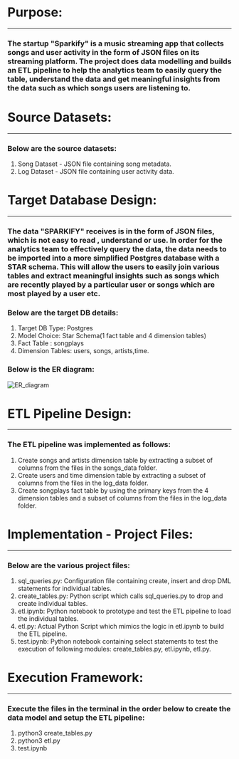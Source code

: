 # Purpose:
-----------
### The startup "Sparkify" is a music streaming app that collects songs and user activity in the form of JSON files on its streaming platform. The project does data modelling and builds an ETL pipeline to help the analytics team to easily query the table, understand the data and get meaningful insights from the data such as which songs users are listening to.

# Source Datasets:
------------------
### Below are the source datasets:
1. Song Dataset - JSON file containing song metadata.
2. Log Dataset - JSON file containing user activity data.

# Target Database Design:
-------------------------
### The data "SPARKIFY" receives is in the form of JSON files, which is not easy to read , understand or use. In order for the analytics team to effectively query the data, the data needs to be imported into a more simplified Postgres database with a STAR schema. This will allow the users to easily join various tables and extract meaningful insights such as songs which are recently played by a particular user or songs which are most played by a user etc.

### Below are the target DB details:
1. Target DB Type: Postgres
2. Model Choice: Star Schema(1 fact table and 4 dimension tables)
3. Fact Table : songplays
4. Dimension Tables: users, songs, artists,time.

### Below is the ER diagram:
![ER_diagram](Song_ERD.png)

# ETL Pipeline Design:
----------------------
### The ETL pipeline was implemented as follows:
1. Create songs and artists dimension table by extracting a subset of columns from the files in the songs_data folder.
2. Create users and time dimension table by extracting a subset of columns from the files in the log_data folder.
3. Create songplays fact table by using the primary keys from the 4 dimension tables and a subset of columns from the files in the log_data folder.

# Implementation - Project Files:
----------------------------------
### Below are the various project files:
1. sql_queries.py: Configuration file containing create, insert and drop DML statements for individual tables.
2. create_tables.py: Python script which calls sql_queries.py to drop and create individual tables.
3. etl.ipynb: Python notebook to prototype and test the ETL pipeline to load the individual tables.
4. etl.py: Actual Python Script which mimics the logic in etl.ipynb to build the ETL pipeline.
5. test.ipynb: Python notebook containing select statements to test the execution of following modules: create_tables.py, etl.ipynb, etl.py.

# Execution Framework: 
-----------------------
### Execute the files in the terminal in the order below to create the data model and setup the ETL pipeline:
1. python3 create_tables.py
2. python3 etl.py
3. test.ipynb

